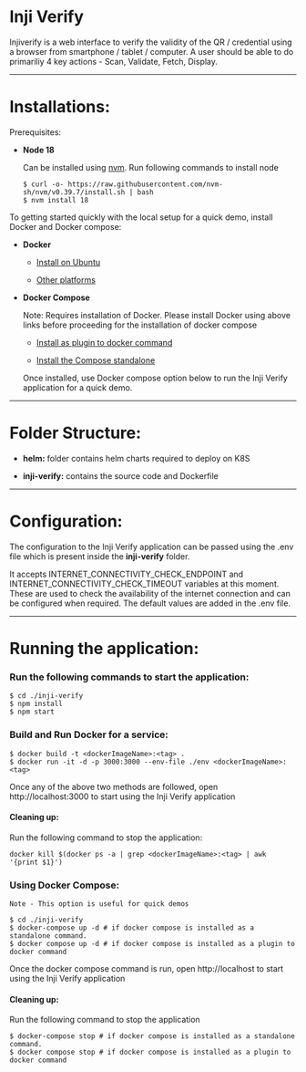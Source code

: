 # Inji Verify

Injiverify is a web interface to verify the validity of the QR / credential using a browser from smartphone / tablet / computer.  A user should be able to do primariliy 4 key actions - Scan, Validate, Fetch, Display.

---

# Installations:

Prerequisites:

- **Node 18**

  Can be installed using [nvm](https://github.com/nvm-sh/nvm). Run following commands to install node

    ```shell
    $ curl -o- https://raw.githubusercontent.com/nvm-sh/nvm/v0.39.7/install.sh | bash
    $ nvm install 18
    ```

To getting started quickly with the local setup for a quick demo, install Docker and Docker compose:

- **Docker**

    - [Install on Ubuntu](https://docs.docker.com/engine/install/ubuntu/)
    
    - [Other platforms](https://docs.docker.com/engine/install/)
  
- **Docker Compose**
  
  Note: Requires installation of Docker. Please install Docker using above links before proceeding for the installation of docker compose 
    
    - [Install as plugin to docker command](https://docs.docker.com/compose/install/#scenario-two-install-the-compose-plugin)
  
    - [Install the Compose standalone](https://docs.docker.com/compose/install/#scenario-three-install-the-compose-standalone)

  Once installed, use Docker compose option below to run the Inji Verify application for a quick demo.
---

# Folder Structure:

* **helm:** folder contains helm charts required to deploy on K8S

* **inji-verify:** contains the source code and Dockerfile

---

# Configuration:
The configuration to the Inji Verify application can be passed using the .env file which is present inside the **inji-verify** folder.

It accepts INTERNET_CONNECTIVITY_CHECK_ENDPOINT and INTERNET_CONNECTIVITY_CHECK_TIMEOUT variables at this moment. These are used to check the availability of the internet connection and can be configured when required. The default values are added in the .env file.

---

# Running the application:

### Run the following commands to start the application:

```shell
$ cd ./inji-verify
$ npm install
$ npm start
```
  

### Build and Run Docker for a service:
```shell
$ docker build -t <dockerImageName>:<tag> .
$ docker run -it -d -p 3000:3000 --env-file ./env <dockerImageName>:<tag>
```

Once any of the above two methods are followed, open http://localhost:3000 to start using the Inji Verify application

#### Cleaning up:

Run the following command to stop the application:

```shell
docker kill $(docker ps -a | grep <dockerImageName>:<tag> | awk '{print $1}')
```

### Using Docker Compose:
    Note - This option is useful for quick demos
```shell
$ cd ./inji-verify
$ docker-compose up -d # if docker compose is installed as a standalone command.
$ docker compose up -d # if docker compose is installed as a plugin to docker command
```
Once the docker compose command is run, open http://localhost to start using the Inji Verify application

#### Cleaning up:

Run the following command to stop the application

```shell
$ docker-compose stop # if docker compose is installed as a standalone command.
$ docker compose stop # if docker compose is installed as a plugin to docker command
```
